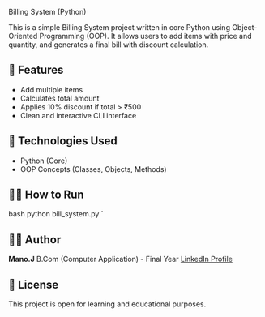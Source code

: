 Billing System (Python)

This is a simple Billing System project written in core Python using Object-Oriented Programming (OOP). It allows users to add items with price and quantity, and generates a final bill with discount calculation.

## 📌 Features
- Add multiple items
- Calculates total amount
- Applies 10% discount if total > ₹500
- Clean and interactive CLI interface

## 🚀 Technologies Used
- Python (Core)
- OOP Concepts (Classes, Objects, Methods)

## 👨‍💻 How to Run

bash
python bill_system.py
`

## 🧑‍🎓 Author

**Mano.J**
B.Com (Computer Application) - Final Year
[LinkedIn Profile](https://www.linkedin.com/in/your-link)

## 📜 License

This project is open for learning and educational purposes.
